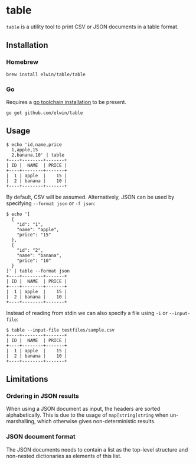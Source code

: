 # table
`table` is a utility tool to print CSV or JSON documents in a table format.

## Installation
### Homebrew
```console
brew install elwin/table/table
```

### Go
Requires a [go toolchain installation](https://golang.org/doc/install) to be present.
```console
go get github.com/elwin/table
```

## Usage
```console
$ echo 'id,name,price
  1,apple,15
  2,banana,10' | table
+----+--------+-------+
| ID |  NAME  | PRICE |
+----+--------+-------+
|  1 | apple  |    15 |
|  2 | banana |    10 |
+----+--------+-------+
```

By default, CSV will be assumed. Alternatively, JSON can be used by specifying `--format json` or `-f json`:
```console
$ echo '[
  {
    "id": "1",
    "name": "apple",
    "price": "15"
  },
  {
    "id": "2",
    "name": "banana",
    "price": "10"
  }
]' | table --format json
+----+--------+-------+
| ID |  NAME  | PRICE |
+----+--------+-------+
|  1 | apple  |    15 |
|  2 | banana |    10 |
+----+--------+-------+
```

Instead of reading from stdin we can also specify a file using `-i` or `--input-file`:
```console
$ table --input-file testfiles/sample.csv
+----+--------+-------+
| ID |  NAME  | PRICE |
+----+--------+-------+
|  1 | apple  |    15 |
|  2 | banana |    10 |
+----+--------+-------+
```

## Limitations
### Ordering in JSON results
When using a JSON document as input, the headers are sorted alphabetically. This is due to the usage of
`map[string]string` when un-marshalling, which otherwise gives non-deterministic results.

### JSON document format
The JSON documents needs to contain a list as the top-level structure and non-nested dictionaries as elements of this
list.